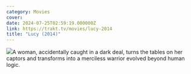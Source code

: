 ```yaml
---
category: Movies
cover: 
date: 2024-07-25T02:59:19.000000Z
link: https://trakt.tv/movies/lucy-2014
title: "Lucy (2014)"
---
```


![](https://walter-r2.trakt.tv/images/movies/000/146/856/fanarts/thumb/752f1e63d9.jpg)A woman, accidentally caught in a dark deal, turns the tables on her captors and transforms into a merciless warrior evolved beyond human logic.